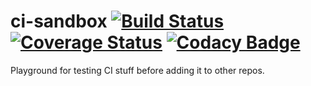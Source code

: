 # ci-sandbox [![Build Status](https://github.com/KD0NKS/ci-sandbox/actions/workflows/build-and-test.yml/badge.svg?branch=master)](https://github.com/KD0NKS/ci-sandbox/actions/workflows/build-and-test.yml) [![Coverage Status](https://coveralls.io/repos/github/KD0NKS/ci-sandbox/badge.svg?branch=master)](https://coveralls.io/github/KD0NKS/ci-sandbox?branch=master)  [![Codacy Badge](https://api.codacy.com/project/badge/Grade/c0b4ccc5d5ef4c89bb65670f8e93bd5d)](https://app.codacy.com/app/KD0NKS/ci-sandbox?utm_source=github.com&utm_medium=referral&utm_content=KD0NKS/ci-sandbox&utm_campaign=Badge_Grade_Dashboard)

Playground for testing CI stuff before adding it to other repos.

